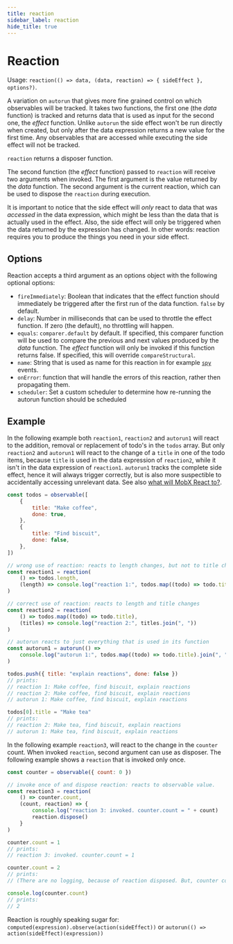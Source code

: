 ```yaml
---
title: reaction
sidebar_label: reaction
hide_title: true
---
```


# Reaction

<script async type="text/javascript" src="//cdn.carbonads.com/carbon.js?serve=CEBD4KQ7&placement=mobxjsorg" id="_carbonads_js"></script>

Usage: `reaction(() => data, (data, reaction) => { sideEffect }, options?)`.

A variation on `autorun` that gives more fine grained control on which observables will be tracked.
It takes two functions, the first one (the _data_ function) is tracked and returns data that is used as input for the second one, the _effect_ function.
Unlike `autorun` the side effect won't be run directly when created, but only after the data expression returns a new value for the first time.
Any observables that are accessed while executing the side effect will not be tracked.

`reaction` returns a disposer function.

The second function (the _effect_ function) passed to `reaction` will receive two arguments when invoked.
The first argument is the value returned by the _data_ function. The second argument is the current reaction,
which can be used to dispose the `reaction` during execution.

It is important to notice that the side effect will _only_ react to data that was _accessed_ in the data expression, which might be less than the data that is actually used in the effect.
Also, the side effect will only be triggered when the data returned by the expression has changed.
In other words: reaction requires you to produce the things you need in your side effect.

## Options

Reaction accepts a third argument as an options object with the following optional options:

-   `fireImmediately`: Boolean that indicates that the effect function should immediately be triggered after the first run of the data function. `false` by default.
-   `delay`: Number in milliseconds that can be used to throttle the effect function. If zero (the default), no throttling will happen.
-   `equals`: `comparer.default` by default. If specified, this comparer function will be used to compare the previous and next values produced by the _data_ function. The _effect_ function will only be invoked if this function returns false. If specified, this will override `compareStructural`.
-   `name`: String that is used as name for this reaction in for example [`spy`](spy.md) events.
-   `onError`: function that will handle the errors of this reaction, rather then propagating them.
-   `scheduler`: Set a custom scheduler to determine how re-running the autorun function should be scheduled

## Example

In the following example both `reaction1`, `reaction2` and `autorun1` will react to the addition, removal or replacement of todo's in the `todos` array.
But only `reaction2` and `autorun1` will react to the change of a `title` in one of the todo items, because `title` is used in the data expression of `reaction2`, while it isn't in the data expression of `reaction1`.
`autorun1` tracks the complete side effect, hence it will always trigger correctly, but is also more suspectible to accidentally accessing unrelevant data.
See also [what will MobX React to?](../best/react).

```javascript
const todos = observable([
    {
        title: "Make coffee",
        done: true,
    },
    {
        title: "Find biscuit",
        done: false,
    },
])

// wrong use of reaction: reacts to length changes, but not to title changes!
const reaction1 = reaction(
    () => todos.length,
    (length) => console.log("reaction 1:", todos.map((todo) => todo.title).join(", "))
)

// correct use of reaction: reacts to length and title changes
const reaction2 = reaction(
    () => todos.map((todo) => todo.title),
    (titles) => console.log("reaction 2:", titles.join(", "))
)

// autorun reacts to just everything that is used in its function
const autorun1 = autorun(() =>
    console.log("autorun 1:", todos.map((todo) => todo.title).join(", "))
)

todos.push({ title: "explain reactions", done: false })
// prints:
// reaction 1: Make coffee, find biscuit, explain reactions
// reaction 2: Make coffee, find biscuit, explain reactions
// autorun 1: Make coffee, find biscuit, explain reactions

todos[0].title = "Make tea"
// prints:
// reaction 2: Make tea, find biscuit, explain reactions
// autorun 1: Make tea, find biscuit, explain reactions
```

In the following example `reaction3`, will react to the change in the `counter` count.
When invoked `reaction`, second argument can use as disposer.
The following example shows a `reaction` that is invoked only once.

```javascript
const counter = observable({ count: 0 })

// invoke once of and dispose reaction: reacts to observable value.
const reaction3 = reaction(
    () => counter.count,
    (count, reaction) => {
        console.log("reaction 3: invoked. counter.count = " + count)
        reaction.dispose()
    }
)

counter.count = 1
// prints:
// reaction 3: invoked. counter.count = 1

counter.count = 2
// prints:
// (There are no logging, because of reaction disposed. But, counter continue reaction)

console.log(counter.count)
// prints:
// 2
```

Reaction is roughly speaking sugar for: `computed(expression).observe(action(sideEffect))` or `autorun(() => action(sideEffect)(expression))`
